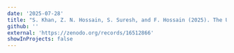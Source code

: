 ```yaml
---
date: '2025-07-28'
title: "S. Khan, Z. N. Hossain, S. Suresh, and F. Hossain (2025). The Untapped Hydropower Potential of Large Cities of The World, Earth's Future Commentary (In Review)"
github: ''
external: 'https://zenodo.org/records/16512866'
showInProjects: false
---
```


